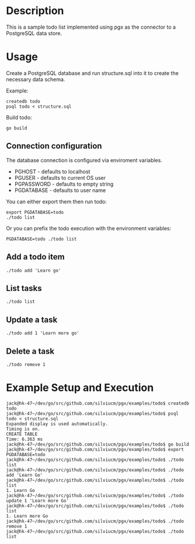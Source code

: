 # Description

This is a sample todo list implemented using pgx as the connector to a
PostgreSQL data store.

# Usage

Create a PostgreSQL database and run structure.sql into it to create the
necessary data schema.

Example:

    createdb todo
    psql todo < structure.sql

Build todo:

    go build

## Connection configuration

The database connection is configured via enviroment variables.

* PGHOST - defaults to localhost
* PGUSER - defaults to current OS user
* PGPASSWORD - defaults to empty string
* PGDATABASE - defaults to user name

You can either export them then run todo:

    export PGDATABASE=todo
    ./todo list

Or you can prefix the todo execution with the environment variables:

    PGDATABASE=todo ./todo list

## Add a todo item

    ./todo add 'Learn go'

## List tasks

    ./todo list

## Update a task

    ./todo add 1 'Learn more go'

## Delete a task

    ./todo remove 1

# Example Setup and Execution

    jack@hk-47~/dev/go/src/github.com/silviucm/pgx/examples/todo$ createdb todo
    jack@hk-47~/dev/go/src/github.com/silviucm/pgx/examples/todo$ psql todo < structure.sql
    Expanded display is used automatically.
    Timing is on.
    CREATE TABLE
    Time: 6.363 ms
    jack@hk-47~/dev/go/src/github.com/silviucm/pgx/examples/todo$ go build
    jack@hk-47~/dev/go/src/github.com/silviucm/pgx/examples/todo$ export PGDATABASE=todo
    jack@hk-47~/dev/go/src/github.com/silviucm/pgx/examples/todo$ ./todo list
    jack@hk-47~/dev/go/src/github.com/silviucm/pgx/examples/todo$ ./todo add 'Learn Go'
    jack@hk-47~/dev/go/src/github.com/silviucm/pgx/examples/todo$ ./todo list
    1. Learn Go
    jack@hk-47~/dev/go/src/github.com/silviucm/pgx/examples/todo$ ./todo update 1 'Learn more Go'
    jack@hk-47~/dev/go/src/github.com/silviucm/pgx/examples/todo$ ./todo list
    1. Learn more Go
    jack@hk-47~/dev/go/src/github.com/silviucm/pgx/examples/todo$ ./todo remove 1
    jack@hk-47~/dev/go/src/github.com/silviucm/pgx/examples/todo$ ./todo list
